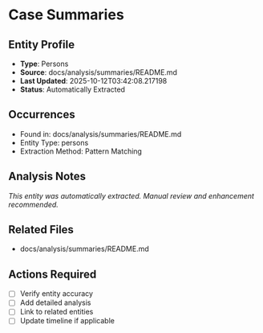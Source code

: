 # Case Summaries

## Entity Profile
- **Type**: Persons
- **Source**: docs/analysis/summaries/README.md
- **Last Updated**: 2025-10-12T03:42:08.217198
- **Status**: Automatically Extracted

## Occurrences
- Found in: docs/analysis/summaries/README.md
- Entity Type: persons
- Extraction Method: Pattern Matching

## Analysis Notes
*This entity was automatically extracted. Manual review and enhancement recommended.*

## Related Files
- docs/analysis/summaries/README.md

## Actions Required
- [ ] Verify entity accuracy
- [ ] Add detailed analysis
- [ ] Link to related entities
- [ ] Update timeline if applicable
